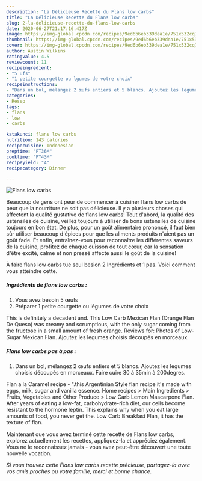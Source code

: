```yaml
---
description: "La Délicieuse Recette du Flans low carbs"
title: "La Délicieuse Recette du Flans low carbs"
slug: 2-la-delicieuse-recette-du-flans-low-carbs
date: 2020-06-27T21:17:16.417Z
image: https://img-global.cpcdn.com/recipes/9ed6b6eb339dea1e/751x532cq70/flans-low-carbs-photo-principale-de-la-recette.jpg
thumbnail: https://img-global.cpcdn.com/recipes/9ed6b6eb339dea1e/751x532cq70/flans-low-carbs-photo-principale-de-la-recette.jpg
cover: https://img-global.cpcdn.com/recipes/9ed6b6eb339dea1e/751x532cq70/flans-low-carbs-photo-principale-de-la-recette.jpg
author: Austin Wilkins
ratingvalue: 4.5
reviewcount: 11
recipeingredient:
- "5 ufs"
- "1 petite courgette ou lgumes de votre choix"
recipeinstructions:
- "Dans un bol, mélangez 2 œufs entiers et 5 blancs. Ajoutez les legumes choisis découpés en morceaux. Faire cuire 30 à 35min à 200degres."
categories:
- Resep
tags:
- flans
- low
- carbs

katakunci: flans low carbs 
nutrition: 143 calories
recipecuisine: Indonesian
preptime: "PT36M"
cooktime: "PT43M"
recipeyield: "4"
recipecategory: Dinner

---
```



![Flans low carbs](https://img-global.cpcdn.com/recipes/9ed6b6eb339dea1e/751x532cq70/flans-low-carbs-photo-principale-de-la-recette.jpg)

Beaucoup de gens ont peur de commencer à cuisiner flans low carbs de peur que la nourriture ne soit pas délicieuse. Il y a plusieurs choses qui affectent la qualité gustative de flans low carbs! Tout d'abord, la qualité des ustensiles de cuisine, veillez toujours à utiliser de bons ustensiles de cuisine toujours en bon état. De plus, pour un goût alimentaire prononcé, il faut bien sûr utiliser beaucoup d'épices pour que les aliments produits n'aient pas un goût fade. Et enfin, entraînez-vous pour reconnaître les différentes saveurs de la cuisine, profitez de chaque cuisson de tout cœur, car la sensation d'être excité, calme et non pressé affecte aussi le goût de la cuisine!

<!--inarticleads1-->

À faire flans low carbs tue seul besion 2 Ingrédients et 1 pas. Voici comment vous atteindre cette.

##### Ingrédients de flans low carbs :

1. Vous avez besoin 5 œufs
1. Préparer 1 petite courgette ou légumes de votre choix


This is definitely a decadent and. This Low Carb Mexican Flan (Orange Flan De Queso) was creamy and scrumptious, with the only sugar coming from the fructose in a small amount of fresh orange. Reviews for: Photos of Low-Sugar Mexican Flan. Ajoutez les legumes choisis découpés en morceaux. 

<!--inarticleads2-->

##### Flans low carbs pas à pas :

1. Dans un bol, mélangez 2 œufs entiers et 5 blancs. Ajoutez les legumes choisis découpés en morceaux. Faire cuire 30 à 35min à 200degres.


Flan a la Caramel recipe - &#34;.this Argentinian Style flan recipe it&#39;s made with eggs, milk, sugar and vanilla essence. Home recipes &gt; Main Ingredients &gt; Fruits, Vegetables and Other Produce &gt; Low Carb Lemon Mascarpone Flan. After years of eating a low-fat, carbohydrate-rich diet, our cells become resistant to the hormone leptin. This explains why when you eat large amounts of food, you never get the. Low Carb Breakfast Flan, it has the texture of flan. 

<!--inarticleads1-->

<p>
Maintenant que vous avez terminé cette recette de Flans low carbs, explorez actuellement les recettes, appliquez-la et appréciez également. Vous ne le reconnaissez jamais - vous avez peut-être découvert une toute nouvelle vocation.
</p>

<p>
<i>Si vous trouvez cette Flans low carbs recette précieuse, partagez-la avec vos amis proches ou votre famille, merci et bonne chance.</i>
</p>
